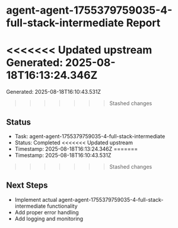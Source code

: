 # agent-agent-1755379759035-4-full-stack-intermediate Report

<<<<<<< Updated upstream
Generated: 2025-08-18T16:13:24.346Z
=======
Generated: 2025-08-18T16:10:43.531Z
>>>>>>> Stashed changes

## Status
- Task: agent-agent-1755379759035-4-full-stack-intermediate
- Status: Completed
<<<<<<< Updated upstream
- Timestamp: 2025-08-18T16:13:24.346Z
=======
- Timestamp: 2025-08-18T16:10:43.531Z
>>>>>>> Stashed changes

## Next Steps
- Implement actual agent-agent-1755379759035-4-full-stack-intermediate functionality
- Add proper error handling
- Add logging and monitoring
